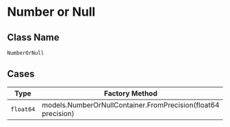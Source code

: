 
# Number or Null

## Class Name

`NumberOrNull`

## Cases

| Type | Factory Method |
|  --- | --- |
| `float64` | models.NumberOrNullContainer.FromPrecision(float64 precision) |

